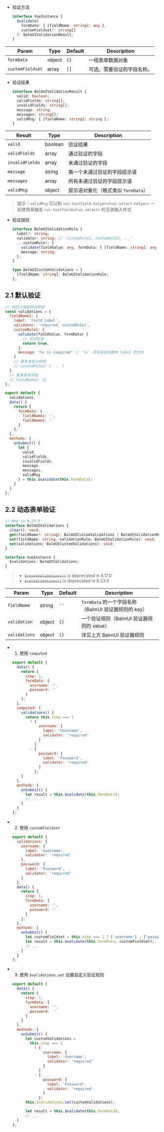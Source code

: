 - 验证方法

  ```ts
  interface VueInstance {
    $validate(
      formData: { [fieldName: string]: any },
      customFieldset?: string[]
    ): BalmUIValidationResult;
  }
  ```

| Param            | Type   | Default | Description                |
| ---------------- | ------ | ------- | -------------------------- |
| `formData`       | object | `{}`    | 一组表单数据对象           |
| `customFieldset` | array  | `[]`    | 可选。需要验证的字段名称。 |

- 验证结果

  ```ts
  interface BalmUIValidationResult {
    valid: boolean;
    validFields: string[];
    invalidFields: string[];
    message: string;
    messages: string[];
    validMsg: { [fieldName: string]: string };
  }
  ```

| Result          | Type    | Description                         |
| --------------- | ------- | ----------------------------------- |
| `valid`         | boolean | 验证结果                            |
| `validFields`   | array   | 通过验证的字段                      |
| `invalidFields` | array   | 未通过验证的字段                    |
| `message`       | string  | 第一个未通过验证的字段提示语        |
| `messages`      | array   | 所有未通过验证的字段提示语          |
| `validMsg`      | object  | 提示语对象化（格式类似 `formData`） |

> 提示：`validMsg` 可以和 `<ui-textfield-helper>`/`<ui-select-helper>` 一起使用来触发 `<ui-textfield>`/`<ui-select>` 的无效输入样式

- 验证规则

  ```ts
  interface BalmUIValidationRule {
    label?: string;
    validator: string; // 'customRule1, customRule2, ...'
    ...customRule?: {
      validate(fieldValue: any, formData: { [fieldName: string]: any }): boolean;
      message: string;
    };
  }

  type BalmUICustomValidations = {
    [fieldName: string]: BalmUIValidationRule;
  };
  ```

## 2.1 默认验证

```js
// 自定义局部验证规则
const validations = {
  fieldName1: {
    label: 'Field Label',
    validator: 'required, customRule1',
    customRule1: {
      validate(fieldValue, formData) {
        // 验证方法
        return true;
      },
      message: '%s is required' // '%s' 符号将自动替换 label 的文本
    }
    // 更多自定义规则
    // customRule2: { ... }
  }
  // 更多表单字段
  // fieldName2: {}
};

export default {
  validations,
  data() {
    return {
      formData: {
        fieldName1: '',
        fieldName2: ''
      }
    };
  },
  methods: {
    onSubmit() {
      let {
        valid,
        validFields,
        invalidFields,
        message,
        messages,
        validMsg
      } = this.$validate(this.formData);
    }
  }
};
```

## 2.2 动态表单验证

```ts
// New in 8.23.0
interface BalmUIValidations {
  clear(): void;
  get(fieldName?: string): BalmUICustomValidations | BalmUIValidationRule; // 显示当前已设置的验证规则
  set(fieldName: string, validationRule: BalmUIValidationRule): void;
  set(validations: BalmUICustomValidations): void;
}

interface VueInstance {
  $validations: BalmUIValidations;
}
```

> - <del>`$resetValidations()`</del> is deprecated in 8.17.0
> - <del>`$setValidations()`</del> is deprecated in 8.23.0

| Param         | Type   | Default | Description                                          |
| ------------- | ------ | ------- | ---------------------------------------------------- |
| `fieldName`   | string | `''`    | `formData` 的一个字段名称（BalmUI 验证器规则的 key） |
| `validation`  | object | `{}`    | 一个验证规则（BalmUI 验证器规则的 value）            |
| `validations` | object | `{}`    | 详见上方 BalmUI 验证器规则                           |

- 1. 使用 `computed`

  ```js
  export default {
    data() {
      return {
        step: 1,
        formData: {
          username: '',
          password: ''
        }
      };
    },
    computed: {
      validations() {
        return this.step === 1
          ? {
              username: {
                label: 'Username',
                validator: 'required'
              }
            }
          : {
              password: {
                label: 'Password',
                validator: 'required'
              }
            };
      }
    },
    methods: {
      onSubmit() {
        let result = this.$validate(this.formData);
        // ...
      }
    }
  };
  ```

- 2. 使用 `customFieldset`

  ```js
  export default {
    validations: {
      username: {
        label: 'Username',
        validator: 'required'
      },
      password: {
        label: 'Password',
        validator: 'required'
      }
    },
    data() {
      return {
        step: 1,
        formData: {
          username: '',
          password: ''
        }
      };
    },
    methods: {
      onSubmit() {
        let customFieldset = this.step === 1 ? ['username'] : ['password'];
        let result = this.$validate(this.formData, customFieldset);
        // ...
      }
    }
  };
  ```

- 3. 使用 `$validations.set` 设置自定义验证规则

  ```js
  export default {
    data() {
      return {
        step: 1,
        formData: {
          username: '',
          password: ''
        }
      }
    },
    methods: {
      onSubmit() {
        let customValidations =
          this.step === 1
            ? {
                username: {
                  label: 'Username',
                  validator: 'required'
                }
              }
            : {
                password: {
                  label: 'Password',
                  validator: 'required'
                }
              };
        this.$validations.set(customValidations);

        let result = this.$validate(this.formData);
        // ...
    }
  };
  ```
